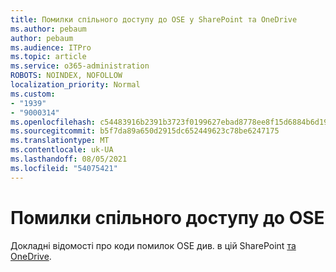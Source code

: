 ```yaml
---
title: Помилки спільного доступу до OSE у SharePoint та OneDrive
ms.author: pebaum
author: pebaum
ms.audience: ITPro
ms.topic: article
ms.service: o365-administration
ROBOTS: NOINDEX, NOFOLLOW
localization_priority: Normal
ms.custom:
- "1939"
- "9000314"
ms.openlocfilehash: c54483916b2391b3723f0199627ebad8778ee8f15d6884b6d19b1f59f7093918
ms.sourcegitcommit: b5f7da89a650d2915dc652449623c78be6247175
ms.translationtype: MT
ms.contentlocale: uk-UA
ms.lasthandoff: 08/05/2021
ms.locfileid: "54075421"
---
```

# <a name="ose-sharing-errors"></a>Помилки спільного доступу до OSE

Докладні відомості про коди помилок OSE див. в цій SharePoint [та OneDrive](https://docs.microsoft.com/sharepoint/sharepoint-onedrive-error-message).

